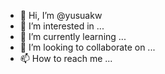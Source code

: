 - 👋 Hi, I’m @yusuakw
- 👀 I’m interested in ...
- 🌱 I’m currently learning ...
- 💞️ I’m looking to collaborate on ...
- 📫 How to reach me ...

<!---
yusuakw/yusuakw is a ✨ special ✨ repository because its `README.md` (this file) appears on your GitHub profile.
You can click the Preview link to take a look at your changes.
--->
